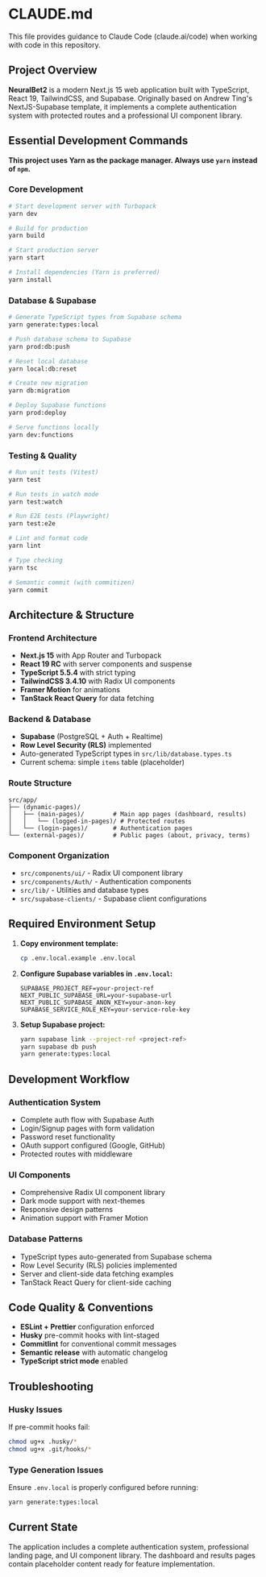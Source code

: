 # CLAUDE.md

This file provides guidance to Claude Code (claude.ai/code) when working with code in this repository.

## Project Overview

**NeuralBet2** is a modern Next.js 15 web application built with TypeScript, React 19, TailwindCSS, and Supabase. Originally based on Andrew Ting's NextJS-Supabase template, it implements a complete authentication system with protected routes and a professional UI component library.

## Essential Development Commands

**This project uses Yarn as the package manager. Always use `yarn` instead of `npm`.**

### Core Development
```bash
# Start development server with Turbopack
yarn dev

# Build for production  
yarn build

# Start production server
yarn start

# Install dependencies (Yarn is preferred)
yarn install
```

### Database & Supabase
```bash
# Generate TypeScript types from Supabase schema
yarn generate:types:local

# Push database schema to Supabase
yarn prod:db:push

# Reset local database
yarn local:db:reset

# Create new migration
yarn db:migration

# Deploy Supabase functions
yarn prod:deploy

# Serve functions locally
yarn dev:functions
```

### Testing & Quality
```bash
# Run unit tests (Vitest)
yarn test

# Run tests in watch mode
yarn test:watch

# Run E2E tests (Playwright)
yarn test:e2e

# Lint and format code
yarn lint

# Type checking
yarn tsc

# Semantic commit (with commitizen)
yarn commit
```

## Architecture & Structure

### Frontend Architecture
- **Next.js 15** with App Router and Turbopack
- **React 19 RC** with server components and suspense
- **TypeScript 5.5.4** with strict typing
- **TailwindCSS 3.4.10** with Radix UI components
- **Framer Motion** for animations
- **TanStack React Query** for data fetching

### Backend & Database
- **Supabase** (PostgreSQL + Auth + Realtime)
- **Row Level Security (RLS)** implemented
- Auto-generated TypeScript types in `src/lib/database.types.ts`
- Current schema: simple `items` table (placeholder)

### Route Structure
```
src/app/
├── (dynamic-pages)/
│   ├── (main-pages)/        # Main app pages (dashboard, results)
│   │   └── (logged-in-pages)/ # Protected routes
│   └── (login-pages)/       # Authentication pages
└── (external-pages)/        # Public pages (about, privacy, terms)
```

### Component Organization
- `src/components/ui/` - Radix UI component library
- `src/components/Auth/` - Authentication components
- `src/lib/` - Utilities and database types
- `src/supabase-clients/` - Supabase client configurations

## Required Environment Setup

1. **Copy environment template:**
   ```bash
   cp .env.local.example .env.local
   ```

2. **Configure Supabase variables in `.env.local`:**
   ```
   SUPABASE_PROJECT_REF=your-project-ref
   NEXT_PUBLIC_SUPABASE_URL=your-supabase-url
   NEXT_PUBLIC_SUPABASE_ANON_KEY=your-anon-key
   SUPABASE_SERVICE_ROLE_KEY=your-service-role-key
   ```

3. **Setup Supabase project:**
   ```bash
   yarn supabase link --project-ref <project-ref>
   yarn supabase db push
   yarn generate:types:local
   ```

## Development Workflow

### Authentication System
- Complete auth flow with Supabase Auth
- Login/Signup pages with form validation
- Password reset functionality
- OAuth support configured (Google, GitHub)
- Protected routes with middleware

### UI Components
- Comprehensive Radix UI component library
- Dark mode support with next-themes
- Responsive design patterns
- Animation support with Framer Motion

### Database Patterns
- TypeScript types auto-generated from Supabase schema
- Row Level Security (RLS) policies implemented
- Server and client-side data fetching examples
- TanStack React Query for client-side caching

## Code Quality & Conventions

- **ESLint + Prettier** configuration enforced
- **Husky** pre-commit hooks with lint-staged
- **Commitlint** for conventional commit messages
- **Semantic release** with automatic changelog
- **TypeScript strict mode** enabled

## Troubleshooting

### Husky Issues
If pre-commit hooks fail:
```bash
chmod ug+x .husky/*
chmod ug+x .git/hooks/*
```

### Type Generation Issues
Ensure `.env.local` is properly configured before running:
```bash
yarn generate:types:local
```

## Current State
The application includes a complete authentication system, professional landing page, and UI component library. The dashboard and results pages contain placeholder content ready for feature implementation.